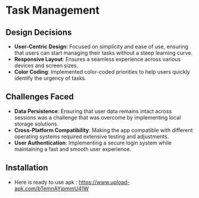 # Task Management
## Design Decisions
- **User-Centric Design**: Focused on simplicity and ease of use, ensuring that users can start managing their tasks without a steep learning curve.
- **Responsive Layout**: Ensures a seamless experience across various devices and screen sizes.
- **Color Coding**: Implemented color-coded priorities to help users quickly identify the urgency of tasks.

## Challenges Faced
- **Data Persistence**: Ensuring that user data remains intact across sessions was a challenge that was overcome by implementing local storage solutions.
- **Cross-Platform Compatibility**: Making the app compatible with different operating systems required extensive testing and adjustments.
- **User Authentication**: Implementing a secure login system while maintaining a fast and smooth user experience.
## Installation
- Here is ready to use apk : https://www.upload-apk.com/bTemnAYjpmmU41W

